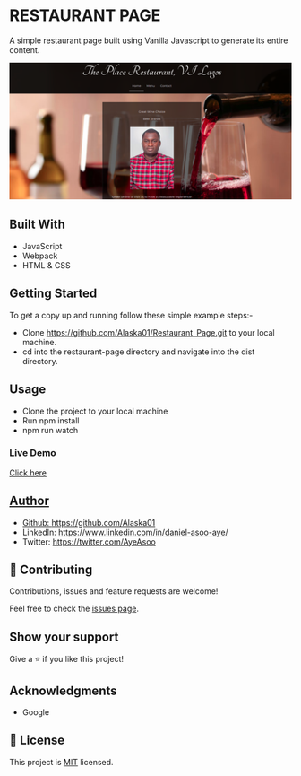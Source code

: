 # RESTAURANT PAGE

A simple restaurant page built using Vanilla Javascript to generate its entire content.

![screenshot](screenshot.png)


## Built With
- JavaScript
- Webpack
- HTML & CSS

## Getting Started
To get a copy up and running follow these simple example steps:-

- Clone https://github.com/Alaska01/Restaurant_Page.git to your local machine.
- cd into the restaurant-page directory and navigate into the dist directory.


## Usage
- Clone the project to your local machine
- Run npm install
- npm run watch


### Live Demo
<a href="https://aye-restaurant-page.netlify.app/">Click here</div>


## Author
- Github: https://github.com/Alaska01
- LinkedIn: https://www.linkedin.com/in/daniel-asoo-aye/
- Twitter: https://twitter.com/AyeAsoo

## 🤝 Contributing

Contributions, issues and feature requests are welcome!

Feel free to check the [issues page](https://github.com/Alaska01/Restaurant_Page/issues).

## Show your support

Give a ⭐️ if you like this project!

## Acknowledgments

- Google

## 📝 License

This project is [MIT](lic.url) licensed.
